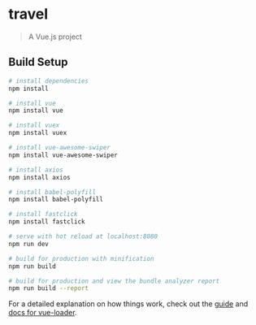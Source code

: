 # travel

> A Vue.js project

## Build Setup

``` bash
# install dependencies
npm install

# install vue
npm install vue

# install vuex
npm install vuex

# install vue-awesome-swiper
npm install vue-awesome-swiper

# install axios
npm install axios

# install babel-polyfill
npm install babel-polyfill

# install fastclick
npm install fastclick

# serve with hot reload at localhost:8080
npm run dev

# build for production with minification
npm run build

# build for production and view the bundle analyzer report
npm run build --report
```

For a detailed explanation on how things work, check out the [guide](http://vuejs-templates.github.io/webpack/) and [docs for vue-loader](http://vuejs.github.io/vue-loader).
